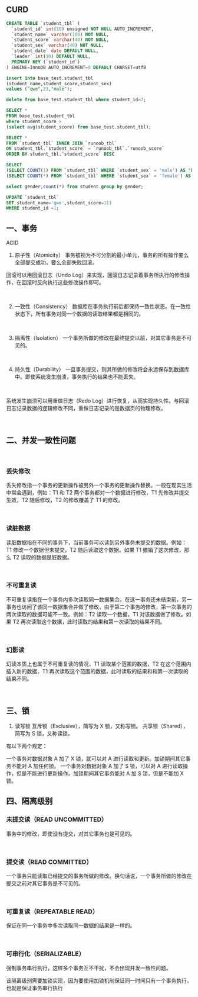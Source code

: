 ## CURD
```sql
CREATE TABLE `student_tbl` (
  `student_id` int(10) unsigned NOT NULL AUTO_INCREMENT,
  `student_name` varchar(100) NOT NULL,
  `student_score` varchar(40) NOT NULL,
  `student_sex` varchar(40) NOT NULL,
  `student_date` date DEFAULT NULL,
  `leader` int(10) DEFAULT NULL,
  PRIMARY KEY (`student_id`)
) ENGINE=InnoDB AUTO_INCREMENT=8 DEFAULT CHARSET=utf8

```


```sql
insert into base_test.student_tbl 
(student_name,student_score,student_sex) 
values ("qwe",23,"male");
```

```sql
delete from base_test.student_tbl where student_id=7;
```

```sql
SELECT * 
FROM base_test.student_tbl 
where student_score > 
(select avg(student_score) from base_test.student_tbl);
```

```sql
SELECT * 
FROM `student_tbl` INNER JOIN `runoob_tbl`
ON student_tbl.`student_score` = `runoob_tbl`.`runoob_score`
ORDER BY student_tbl.`student_score` DESC
```

```sql
SELECT
(SELECT COUNT(1) FROM `student_tbl` WHERE `student_sex` = 'male') AS "boy", 
(SELECT COUNT(*) FROM `student_tbl` WHERE `student_sex` = 'female') AS "girl"

select gender,count(*) from student group by gender;
```

```sql
UPDATE `student_tbl` 
SET student_name='qwe',student_score=111
WHERE student_id =1;
```

## 一、事务

ACID

1. 原子性（Atomicity）
事务被视为不可分割的最小单元，事务的所有操作要么全部提交成功，要么全部失败回滚。

回滚可以用回滚日志（Undo Log）来实现，回滚日志记录着事务所执行的修改操作，在回滚时反向执行这些修改操作即可。

<br/>

2. 一致性（Consistency）
数据库在事务执行前后都保持一致性状态。在一致性状态下，所有事务对同一个数据的读取结果都是相同的。
   
   <br/>
3. 隔离性（Isolation）
一个事务所做的修改在最终提交以前，对其它事务是不可见的。
   
   <br/>
4. 持久性（Durability）
一旦事务提交，则其所做的修改将会永远保存到数据库中。即使系统发生崩溃，事务执行的结果也不能丢失。
   
   <br/>

系统发生崩溃可以用重做日志（Redo Log）进行恢复，从而实现持久性。与回滚日志记录数据的逻辑修改不同，重做日志记录的是数据页的物理修改。

<br/>

## 二、并发一致性问题

<br/>

### **丢失修改**

丢失修改指一个事务的更新操作被另外一个事务的更新操作替换。一般在现实生活中常会遇到，例如：T1 和 T2 两个事务都对一个数据进行修改，T1 先修改并提交生效，T2 随后修改，T2 的修改覆盖了 T1 的修改。

<br/>

### 读脏数据

读脏数据指在不同的事务下，当前事务可以读到另外事务未提交的数据。例如：T1 修改一个数据但未提交，T2 随后读取这个数据。如果 T1 撤销了这次修改，那么 T2 读取的数据是脏数据。

<br/>

### 不可重复读

不可重复读指在一个事务内多次读取同一数据集合。在这一事务还未结束前，另一事务也访问了该同一数据集合并做了修改，由于第二个事务的修改，第一次事务的两次读取的数据可能不一致。例如：T2 读取一个数据，T1 对该数据做了修改。如果 T2 再次读取这个数据，此时读取的结果和第一次读取的结果不同。

<br/>

### 幻影读

幻读本质上也属于不可重复读的情况，T1 读取某个范围的数据，T2 在这个范围内插入新的数据，T1 再次读取这个范围的数据，此时读取的结果和和第一次读取的结果不同。

<br/>

## 三、锁

1. 读写锁
互斥锁（Exclusive），简写为 X 锁，又称写锁。
共享锁（Shared），简写为 S 锁，又称读锁。
   
   
有以下两个规定：

一个事务对数据对象 A 加了 X 锁，就可以对 A 进行读取和更新。加锁期间其它事务不能对 A 加任何锁。
一个事务对数据对象 A 加了 S 锁，可以对 A 进行读取操作，但是不能进行更新操作。加锁期间其它事务能对 A 加 S 锁，但是不能加 X 锁。

## 四、隔离级别

### 未提交读（READ UNCOMMITTED）

事务中的修改，即使没有提交，对其它事务也是可见的。

<br/>

### 提交读（READ COMMITTED）

一个事务只能读取已经提交的事务所做的修改。换句话说，一个事务所做的修改在提交之前对其它事务是不可见的。

<br/>

### 可重复读（REPEATABLE READ）

保证在同一个事务中多次读取同一数据的结果是一样的。

<br/>

### 可串行化（SERIALIZABLE）

强制事务串行执行，这样多个事务互不干扰，不会出现并发一致性问题。

该隔离级别需要加锁实现，因为要使用加锁机制保证同一时间只有一个事务执行，也就是保证事务串行执行
